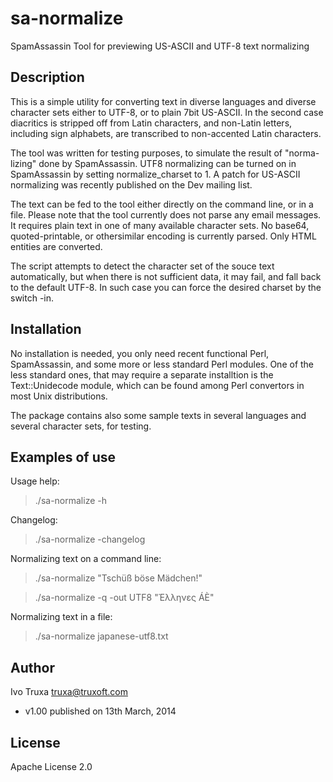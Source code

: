 sa-normalize
============

SpamAssassin Tool for previewing US-ASCII and UTF-8 text normalizing


Description
-----------
This is a simple utility for converting text in diverse languages and diverse
character sets either to UTF-8, or to plain 7bit US-ASCII. In the second case
diacritics is stripped off from Latin characters, and non-Latin letters, 
including sign alphabets, are transcribed to non-accented Latin characters.

The tool was written for testing purposes, to simulate the result of "norma-
lizing" done by SpamAssassin. UTF8 normalizing can be turned on in SpamAssassin
by setting normalize_charset to 1. A patch for US-ASCII normalizing was recently 
published on the Dev mailing list.

The text can be fed to the tool either directly on the command line, or in a file.
Please note that the tool currently does not parse any email messages. It requires
plain text in one of many available character sets. No base64, quoted-printable,
or othersimilar encoding is currently parsed. Only HTML entities are converted.

The script attempts to detect the character set of the souce text automatically,
but when there is not sufficient data, it may fail, and fall back to the default 
UTF-8. In such case you can force the desired charset by the switch -in.


Installation
------------
No installation is needed, you only need recent functional Perl, SpamAssassin,
and some more or less standard Perl modules. One of the less standard ones, that
may require a separate installtion is the Text::Unidecode module, which can be 
found among Perl convertors in most Unix distributions.

The package contains also some sample texts in several languages and several
character sets, for testing.


Examples of use
---------------

Usage help:   
> ./sa-normalize -h 

Changelog:    
> ./sa-normalize -changelog

Normalizing text on a command line:
> ./sa-normalize "Tschüß böse Mädchen!"

> ./sa-normalize -q -out UTF8 "Έλληνες &Aacute;&Egrave;"

Normalizing text in a file:
> ./sa-normalize japanese-utf8.txt


Author
------
Ivo Truxa <truxa@truxoft.com>
 - v1.00 published on 13th March, 2014


License
-------
Apache License 2.0
